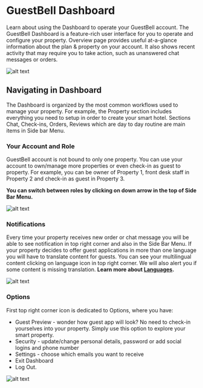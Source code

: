 # GuestBell Dashboard
Learn about using the Dashboard to operate your GuestBell account. The GuestBell Dashboard is a feature-rich user interface for you to operate and configure your property. Overview page provides useful at-a-glance information about the plan & property on your account. It also shows recent activity that may require you to take action, such as unanswered chat messages or orders.


![alt text](https://static.guestbell.com/img/docs/overview/overview.jpg "")

## Navigating in Dashboard
The Dashboard is organized by the most common workflows used to manage your property. For example, the Property section includes everything you need to setup in order to create your smart hotel. Sections Chat, Check-ins, Orders, Reviews which are day to day routine are main items in Side bar Menu. 
### Your Account and Role
GuestBell account is not bound to only one property. You can use your account to own/manage more properties or even check-in as guest to property. For example, you can be owner of Property 1, front desk staff in Property 2 and check-in as guest in Property 3. 

**You can switch between roles by clicking on down arrow in the top of Side Bar Menu.**


![alt text](https://static.guestbell.com/img/docs/overview/switchRoles.jpg "")

### Notifications
Every time your property receives new order or chat message you will be able to see notification in top right corner and also in the Side Bar Menu. If your property decides to offer guest applications in more than one language you will have to translate content for guests. You can see your multilingual content clicking on language icon in top right corner. We will also alert you if some content is missing translation. **Learn more about [Languages](http://localhost:3000/#/languages).**


![alt text](https://static.guestbell.com/img/docs/overview/notifications.jpg "")

### Options
First top right corner icon is dedicated to Options, where you have:
- Guest Preview - wonder how guest app will look? No need to check-in yourselves into your property. Simply use this option to explore your smart property. 
- Security - update/change personal details, password or add social logins and phone number
- Settings - choose which emails you want to receive
- Exit Dashboard
- Log Out. 



![alt text](https://static.guestbell.com/img/docs/overview/optionsAccount.jpg "")